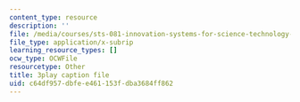```yaml
---
content_type: resource
description: ''
file: /media/courses/sts-081-innovation-systems-for-science-technology-energy-manufacturing-and-health-spring-2017/c64df957dbfee461153fdba3684ff862_FY1QmZb_LDs.srt
file_type: application/x-subrip
learning_resource_types: []
ocw_type: OCWFile
resourcetype: Other
title: 3play caption file
uid: c64df957-dbfe-e461-153f-dba3684ff862
---
```

